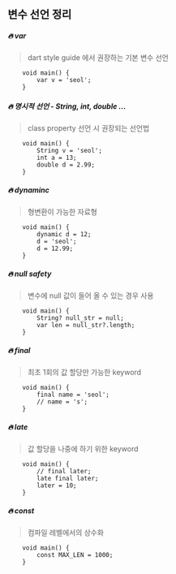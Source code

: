 ## 변수 선언 정리

##### 🔥 var

> dart style guide 에서 권장하는 기본 변수 선언

```
    void main() {
        var v = 'seol';
    }
```

##### 🔥 명시적 선언 - String, int, double ...

> class property 선언 시 권장되는 선언법

```
    void main() {
        String v = 'seol';
        int a = 13;
        double d = 2.99;
    }
```

##### 🔥 dynaminc

> 형변환이 가능한 자료형

```
    void main() {
        dynamic d = 12;
        d = 'seol';
        d = 12.99;
    }
```

##### 🔥 null safety

> 변수에 null 값이 들어 올 수 있는 경우 사용

```
    void main() {
        String? null_str = null;
        var len = null_str?.length;
    }
```

##### 🔥 final

> 최초 1회의 값 할당만 가능한 keyword

```
    void main() {
        final name = 'seol';
        // name = 's';
    }
```

##### 🔥 late

> 값 할당을 나중에 하기 위한 keyword

```
    void main() {
        // final later;
        late final later;
        later = 10;
    }
```

##### 🔥 const

> 컴파일 레벨에서의 상수화

```
    void main() {
        const MAX_LEN = 1000;
    }
```
